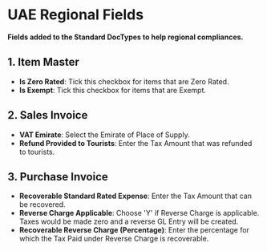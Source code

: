 # UAE Regional Fields

**Fields added to the Standard DocTypes to help regional compliances.**

## 1. Item Master
* **Is Zero Rated**: Tick this checkbox for items that are Zero Rated.
* **Is Exempt**: Tick this checkbox for items that are Exempt.

## 2. Sales Invoice
* **VAT Emirate**: Select the Emirate of Place of Supply.
* **Refund Provided to Tourists**: Enter the Tax Amount that was refunded to tourists.

## 3. Purchase Invoice
* **Recoverable Standard Rated Expense**: Enter the Tax Amount that can be recovered. 
* **Reverse Charge Applicable**: Choose 'Y' if Reverse Charge is applicable. Taxes would be made zero and a reverse GL Entry will be created.
* **Recoverable Reverse Charge (Percentage)**: Enter the percentage for which the Tax Paid under Reverse Charge is recoverable.
